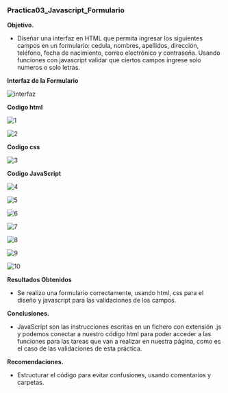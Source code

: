 ### Practica03_Javascript_Formulario

**Objetivo.**

- Diseñar una interfaz en HTML que permita ingresar los siguientes campos en un formulario: cedula, nombres, apellidos, dirección, 
  teléfono, fecha de nacimiento, correo electrónico y contraseña. Usando funciones con javascript validar que ciertos campos ingrese
  solo numeros o solo letras.
  
 **Interfaz de la Formulario**
 
 ![interfaz](https://user-images.githubusercontent.com/56609303/69183380-e807d180-0ae0-11ea-8235-0aced0d0e107.jpg)
 
 
 **Codigo html**
 
 ![1](https://user-images.githubusercontent.com/56609303/69183494-1e455100-0ae1-11ea-94f6-f9d33125d002.png)
 
 ![2](https://user-images.githubusercontent.com/56609303/69183628-5056b300-0ae1-11ea-9679-3c7bc1645e1b.jpg)
 
 **Codigo css**
 
 
![3](https://user-images.githubusercontent.com/56609303/69183754-8eec6d80-0ae1-11ea-95ed-b0a7b70ddd67.jpg)

 **Codigo JavaScript**
 
 ![4](https://user-images.githubusercontent.com/56609303/69183993-faced600-0ae1-11ea-85aa-85d82ebbace2.jpg)
 
 ![5](https://user-images.githubusercontent.com/56609303/69184015-06220180-0ae2-11ea-971e-cb167ffd86c8.jpg)

 ![6](https://user-images.githubusercontent.com/56609303/69184030-0fab6980-0ae2-11ea-8adf-a8f485f1a38f.jpg)
 
 ![7](https://user-images.githubusercontent.com/56609303/69184058-1cc85880-0ae2-11ea-9b65-91953a94888d.jpg)
 
 ![8](https://user-images.githubusercontent.com/56609303/69184073-2487fd00-0ae2-11ea-901f-23a1cc717c45.jpg)
 
 ![9](https://user-images.githubusercontent.com/56609303/69184088-2ce03800-0ae2-11ea-9769-e1bd197b9cdb.jpg)
 
 ![10](https://user-images.githubusercontent.com/56609303/69184109-34074600-0ae2-11ea-962c-324d5d10fc86.jpg)


  **Resultados Obtenidos**
  
  - Se realizo una formulario correctamente, usando html, css para el diseño y javascript para las validaciones de los campos.
  
  **Conclusiones.**
  
  - JavaScript son las instrucciones escritas en un fichero con extensión .js y podemos conectar a nuestro código html para poder 
    acceder a las funciones para las tareas que van a realizar en nuestra página, como es el caso de las validaciones de esta práctica.

  
  **Recomendaciones.**
  
  - Estructurar el código para evitar confusiones, usando comentarios y carpetas.
